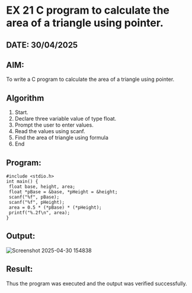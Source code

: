 # EX 21 C program to calculate the area of a triangle using pointer.
## DATE: 30/04/2025
## AIM:
To write a C program to calculate the area of a triangle using pointer.

## Algorithm
1. Start.
2. Declare three variable value of type float.
3. Prompt the user to enter values.
4. Read the values using scanf.
5. Find the area of triangle using formula
6. End  

## Program:
```
#include <stdio.h>
int main() {
 float base, height, area;
 float *pBase = &base, *pHeight = &height;
 scanf("%f", pBase);
 scanf("%f", pHeight);
 area = 0.5 * (*pBase) * (*pHeight);
 printf("%.2f\n", area);
}

```

## Output:

![Screenshot 2025-04-30 154838](https://github.com/user-attachments/assets/61464af2-29b1-49a6-be06-80db54e3ef59)


## Result:
Thus the program was executed and the output was verified successfully.
